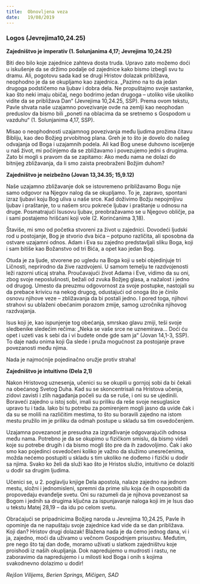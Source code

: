 ```yaml
---
title:  Obnovljena veza
date:   19/08/2019
---
```


### Logos (Jevrejima10,24.25)

**Zajedništvo je imperativ (1. Solunjanima 4,17; Jevrejima 10,24.25)**

Biti deo bilo koje zajednice zahteva dosta truda. Upravo zato možemo doći u iskušenje da se držimo podalje od zajednice kako bismo izbegli svu tu dramu. Ali, pogotovu sada kad se drugi Hristov dolazak približava, neophodno je da se okupljamo kao zajednica. „Pazimo na to da jedan drugoga podstičemo na ljubav i dobra dela. Ne propuštajmo svoje sastanke, kao što neki imaju običaj, nego bodrimo jedan drugoga – utoliko više ukoliko vidite da se približava Dan“ (Jevrejima 10,24.25, SSP). Prema ovom tekstu, Pavle shvata naše uzajamno povezivanje ovde na zemlji kao neophodan preduslov da bismo bili „poneti na oblacima da se sretnemo s Gospodom u vazduhu“ (1. Solunjanima 4,17, SSP).

Misao o neophodnosti uzajamnog povezivanja među ljudima prožima čitavu Bibliju, kao deo Božjeg prvobitnog plana. Greh je to što je dovelo do našeg odvajanja od Boga i uzajamnih podela. Ali kad Bog unese duhovno isceljenje u naš život, mi počinjemo da se zbližavamo i  povezujemo jedni s drugima. Zato bi mogli s pravom da se zapitamo: Ako među nama ne dolazi do bitnijeg zbližavanja, da li smo zaista preobraženi Božjim duhom?

**Zajedništvo je neizbežno (Jovan 13,34.35; 15,9.12)**

Naše uzajamno zbližavanje dok se istovremeno približavamo Bogu nije samo odgovor na Njegov nalog da se okupljamo. To je, zapravo, spontani izraz ljubavi koju Bog uliva u naše srce. Kad doživimo Božju nepojmljivu ljubav i praštanje, to u našem srcu pokreće ljubav i praštanje u odnosu na druge. Posmatrajući Isusovu ljubav, preobražavamo se u Njegovo obličje, pa i sami postajemo hrišćani koji vole (2. Korinćanima 3,18).

Štaviše, mi smo od početka stvoreni za život u zajednici. Dovodeći ljudski rod u postojanje, Bog je stvorio dva bića – potpuno različita, ali sposobna da ostvare uzajamni odnos. Adam i Eva su zajedno predstavljali sliku Boga, koji i sam bitiše kao Božanstvo od tri Bića, a opet kao jedan Bog.

Otuda je za ljude, stvorene po ugledu na Boga koji u sebi objedinjuje tri Ličnosti, neprirodno da žive razdvojeni. U samom temelju te razdvojenosti leži razorni uticaj straha. Proučavajući život Adama i Eve, vidimo da su oni, zbog svoje neposlušnosti, bežali od zvuka Božjeg glasa, a nažalost i jedno od drugog. Umesto da preuzmu odgovornost za svoje postupke, nastojali su da prebace krivicu na nekog drugog, odustajući od onoga što je činilo osnovu njihove veze – zbližavanja da bi postali jedno. I pored toga, njihovi strahovi su ublaženi obećanim porazom zmije, samog uzročnika njihovog razdvajanja.

Isus koji je, kao ispunjenje tog obećanja, smrskao glavu zmiji, teši svoje sledbenike sledećim rečima: „Neka se vaše srce ne uznemirava... Doći ću opet i uzeti vas k sebi da i vi budete onde gde sam ja“ (Jovan 14,1-3, SSP). To daje nadu onima koji Ga slede i pruža mogućnost za postojanje prave povezanosti među njima.

Nada je najmoćnije pojedinačno oružje protiv straha!

**Zajedništvo je intuitivno (Dela 2,1)**

Nakon Hristovog uznesenja, učenici su se okupili u gornjoj sobi da bi čekali na obećanog Svetog Duha. Kad su se skoncentrisali na Hristova učenja, zidovi zavisti i zlih nagađanja počeli su da se ruše, i oni su se ujedinili. Boraveći zajedno u istoj sobi, imali su priliku da reše svoje nesuglasice upravo tu i tada. Iako bi tu potrebu za pomirenjem mogli jasno da uvide čak i da su se molili na različitim mestima, to što su boravili zajedno na istom mestu pružilo im je priliku da odmah postupe u skladu sa tim osvedočenjem.

Uzajamna povezanost je presudna za izgrađivanje odgovarajućih odnosa među nama. Potrebno je da se okupimo u fizičkom smislu, da bismo videli koje su potrebe drugih i da bismo mogli što pre da ih zadovoljimo. Čak i ako smo kao pojedinci osvedočeni koliko je važno da služimo unesrećenima, možda nećemo postupiti u skladu s tim ukoliko ne dođemo i fizički u dodir sa njima. Svako ko želi da služi kao što je Hristos služio, intuitivno će dolaziti u dodir sa drugim ljudima.

Učenici se, u 2. poglavlju knjige Dela apostola, nalaze zajedno na jednom mestu, složni i jednomisleni, spremni da prime silu koja će ih osposobiti da propovedaju evanđelje svetu. Oni su razumeli da je njihova povezanost sa Bogom i jednih sa drugima ključna za ispunjavanje naloga koji im je Isus dao u tekstu Matej 28,19 – da idu po celom svetu.

Obraćajući se pripadnicima Božjeg naroda u Jevrejima 10,24.25, Pavle ih opominje da ne napuštaju svoje zajednice kad vide da se dan približava. Koji dan? Hristov drugi dolazak! Blažena nada je da ćemo jednog dana, vi i ja, zajedno, moći da uživamo u večnom Gospodnjem prisustvu. Međutim, pre nego što taj dan dođe, moramo uživati u slatkom zajedništvu koje proishodi iz naših okupljanja. Dok napredujemo u mudrosti i rastu, ne zaboravimo da napredujemo i u milosti kod Boga i onih s kojima svakodnevno dolazimo u dodir!

*Rejšon Vilijems, Berien Springs, Mičigen, SAD*
